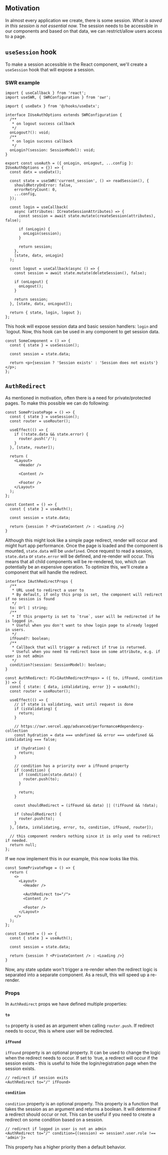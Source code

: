 ## Motivation

In almost every application we create, there is some session. _What is saved in this session is not essential now._ The session needs to be accessible in our components and based on that data, we can restrict/allow users access to a page.

## `useSession` hook

To make a session accessible in the React component, we'll create a `useSession` hook that will expose a session.

### SWR example

```tsx
import { useCallback } from 'react';
import useSWR, { SWRConfiguration } from 'swr';

import { useDatx } from '@/hooks/useDatx';

interface IUseAuthOptions extends SWRConfiguration {
  /**
   * on logout success callback
   */
  onLogout?(): void;
  /**
   * on login success callback
   */
  onLogin?(session: SessionModel): void;
}

export const useAuth = ({ onLogin, onLogout, ...config }: IUseAuthOptions = {}) => {
  const datx = useDatx();

  const state = useSWR('current_session', () => readSession(), {
    shouldRetryOnError: false,
    errorRetryCount: 0,
    ...config,
  });

  const login = useCallback(
    async (attributes: ICreateSessionAttributes) => {
      const session = await state.mutate(createSession(attributes), false);

      if (onLogin) {
        onLogin(session);
      }

      return session;
    },
    [state, datx, onLogin]
  );

  const logout = useCallback(async () => {
    const session = await state.mutate(deleteSession(), false);

    if (onLogout) {
      onLogout();
    }

    return session;
  }, [state, datx, onLogout]);

  return { state, login, logout };
};
```

This hook will expose session data and basic session handlers: `login` and `logout. Now, this hook can be used in any component to get session data.

```tsx
const SomeComponent = () => {
  const { state } = useSession();

  const session = state.data;

  return <p>{session ? 'Session exists' : 'Session does not exists'}</p>;
};
```

## `AuthRedirect`

As mentioned in motivation, often there is a need for private/protected pages. To make this possible we can do following:

```tsx
const SomePrivatePage = () => {
  const { state } = useSession();
  const router = useRouter();

  useEffect(() => {
    if (!state.data && state.error) {
      router.push('/');
    }
  }, [state, router]);

  return (
    <Layout>
      <Header />

      <Content />

      <Footer />
    </Layout>
  );
};

const Content = () => {
  const { state } = useAuth();

  const session = state.data;

  return {session ? <PrivateContent /> : <Loading />}
}
```

Although this might look like a simple page redirect, render will occur and might hurt app performance. Once the page is loaded and the component is mounted, `state.data` will be `undefined`. Once request to read a session, `state.data` or `state.error` will be defined, and re-render will occur. This means that all child components will be re-rendered, too, which can potentially be an expensive operation. To optimize this, we'll create a component that will handle the redirect.

```tsx
interface IAuthRedirectProps {
  /**
   * URL used to redirect a user to
   * By default, if only this prop is set, the component will redirect if no session is found
   */
  to: Url | string;
  /**
   * If this property is set to `true`, user will be redirected if he is logged in.
   * Useful when you don't want to show login page to already logged in users.
   */
  ifFound?: boolean;
  /**
   * Callback that will trigger a redirect if true is returned.
   * Useful when you need to redirect base on some attribute, e.g. if user is not admin
   */
  condition?(session: SessionModel): boolean;
}

const AuthRedirect: FC<IAuthRedirectProps> = ({ to, ifFound, condition }) => {
  const { state: { data, isValidating, error }} = useAuth();
  const router = useRouter();

  useEffect(() => {
    // if state is validating, wait until request is done
    if (isValidating) {
      return;
    }

    // https://swr.vercel.app/advanced/performance#dependency-collection
    const hydration = data === undefined && error === undefined && isValidating === false;

    if (hydration) {
      return;
    }

    // condition has a priority over a ifFound property
    if (condition) {
      if (condition(state.data)) {
        router.push(to);
      }

      return;
    }

    const shouldRedirect = (ifFound && data) || (!ifFound && !data);

    if (shouldRedirect) {
      router.push(to);
    }
  }, [data, isValidating, error, to, condition, ifFound, router]);

  // this component renders nothing since it is only used to redirect if needed.
  return null;
};
```

If we now implement this in our example, this now looks like this.

```tsx
const SomePrivatePage = () => {
  return (
    <>
      <Layout>
        <Header />

        <AuthRedirect to="/">
        <Content />

        <Footer />
      </Layout>
    </>
  );
};

const Content = () => {
  const { state } = useAuth();

  const session = state.data;

  return {session ? <PrivateContent /> : <Loading />}
}
```

Now, any state update won't trigger a re-render when the redirect logic is separated into a separate component. As a result, this will speed up a re-render.

### Props

In `AuthRedirect` props we have defined multiple properties:

#### `to`

`to` property is used as an argument when calling `router.push`. If redirect needs to occur, this is where user will be redirected.

#### `ifFound`

`ifFound` property is an optional property. It can be used to change the logic when the redirect needs to occur. If set to `true, a redirect will occur if the session exists - this is useful to hide the login/registration page when the session exists.

```tsx
// redirect if session exits
<AuthRedirect to="/" ifFound>
```

#### `condition`

`condition` property is an optional property. This property is a function that takes the session as an argument and returns a boolean. It will determine if a redirect should occur or not. This can be useful if you need to create a redirect on some condition based on a session.

```tsx
// redirect if logged in user is not an admin
<AuthRedirect to="/" condition={(session) => session?.user.role !== 'admin'}>
```

This property has a higher priority then a default behavior.
